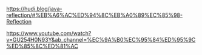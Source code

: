 https://hudi.blog/java-reflection/#%EB%A6%AC%ED%94%8C%EB%A0%89%EC%85%98-Reflection

https://www.youtube.com/watch?v=GU254H0N93Y&ab_channel=%EC%9A%B0%EC%95%84%ED%95%9C%ED%85%8C%ED%81%AC
